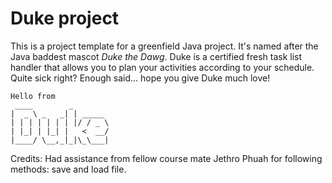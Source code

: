 # Duke project 

This is a project template for a greenfield Java project. It's named after the Java baddest mascot _Duke the Dawg_. Duke is a certified fresh task list handler that allows you to plan your activities according to your schedule. Quite sick right? Enough said... hope you give Duke much love!
   ```
   Hello from
    ____        _        
   |  _ \ _   _| | _____ 
   | | | | | | | |/ / _ \
   | |_| | |_| |   <  __/
   |____/ \__,_|_|\_\___|
   ```
Credits:
Had assistance from fellow course mate Jethro Phuah for following methods: save and load file.
   
